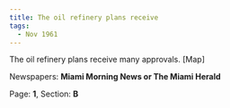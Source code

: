 ```yaml
---  
title: The oil refinery plans receive  
tags:  
  - Nov 1961  
---  
```

  
The oil refinery plans receive many approvals. [Map]  
  
Newspapers: **Miami Morning News or The Miami Herald**  
  
Page: **1**, Section: **B** 
